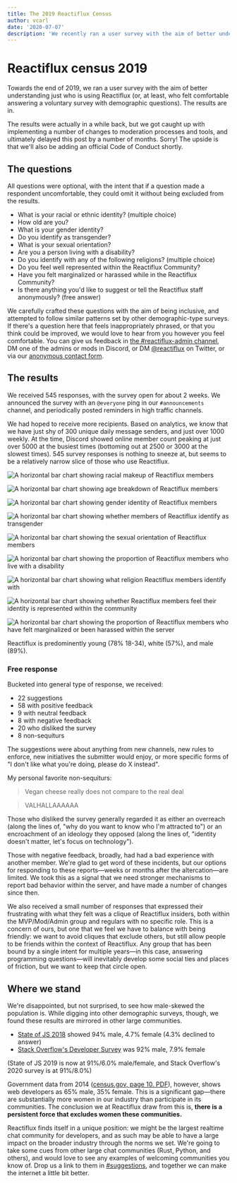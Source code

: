 ```yaml
---
title: The 2019 Reactiflux Census
author: vcarl
date: '2020-07-07'
description: 'We recently ran a user survey with the aim of better understanding just who is using Reactiflux (or, at least, those who felt comfortable answering a voluntary survey with demographic questions). The results are in.'
---
```


# Reactiflux census 2019

Towards the end of 2019, we ran a user survey with the aim of better understanding just who is using Reactiflux (or, at least, who felt comfortable answering a voluntary survey with demographic questions). The results are in.

The results were actually in a while back, but we got caught up with implementing a number of changes to moderation processes and tools, and ultimately delayed this post by a number of months. Sorry! The upside is that we'll also be adding an official Code of Conduct shortly.

## The questions

All questions were optional, with the intent that if a question made a respondent uncomfortable, they could omit it without being excluded from the results.

- What is your racial or ethnic identity? (multiple choice)
- How old are you?
- What is your gender identity?
- Do you identify as transgender?
- What is your sexual orientation?
- Are you a person living with a disability?
- Do you identify with any of the following religions? (multiple choice)
- Do you feel well represented within the Reactiflux Community?
- Have you felt marginalized or harassed while in the Reactiflux Community?
- Is there anything you'd like to suggest or tell the Reactiflux staff anonymously? (free answer)

We carefully crafted these questions with the aim of being inclusive, and attempted to follow similar patterns set by other demographic-type surveys. If there's a question here that feels inappropriately phrased, or that you think could be improved, we would love to hear from you however you feel comfortable. You can give us feedback in [the #reactiflux-admin channel](https://discord.gg/VXpaGH), DM one of the admins or mods in Discord, or DM [@reactiflux](https://twitter.com/reactiflux) on Twitter, or via our [anonymous contact form](/contact).

## The results

We received 545 responses, with the survey open for about 2 weeks. We announced the survey with an `@everyone` ping in our `#announcements` channel, and periodically posted reminders in high traffic channels.

We had hoped to receive more recipients. Based on analytics, we know that we have just shy of 300 unique daily message senders, and just over 1000 weekly. At the time, Discord showed online member count peaking at just over 5000 at the busiest times (bottoming out at 2500 or 3000 at the slowest times). 545 survey responses is nothing to sneeze at, but seems to be a relatively narrow slice of those who use Reactiflux.

![A horizontal bar chart showing racial makeup of Reactiflux members](./1-race-and-enthicity.png)

![A horizontal bar chart showing age breakdown of Reactiflux members](./2-age.png)

![A horizontal bar chart showing gender identity of Reactiflux members](./3-gender-identity.png)

![A horizontal bar chart showing whether members of Reactiflux identify as transgender](./4-transgender.png)

![A horizontal bar chart showing the sexual orientation of Reactiflux members](./5-sexual-orientation.png)

![A horizontal bar chart showing the proportion of Reactiflux members who live with a disability](./6-disability.png)

![A horizontal bar chart showing what religion Reactiflux members identify with](./7-religion.png)

![A horizontal bar chart showing whether Reactiflux members feel their identity is represented within the community](./8-representation.png)

![A horizontal bar chart showing the proportion of Reactiflux members who have felt marginalized or been harassed within the server](./9-bad-experiences.png)

Reactiflux is predominently young (78% 18-34), white (57%), and male (89%).

### Free response

Bucketed into general type of response, we received:

- 22 suggestions
- 58 with positive feedback
- 9 with neutral feedback
- 8 with negative feedback
- 20 who disliked the survey
- 8 non-sequiturs

The suggestions were about anything from new channels, new rules to enforce, new initiatives the submitter would enjoy, or more specific forms of "I don't like what you're doing, please do X instead".

My personal favorite non-sequiturs:

> Vegan cheese really does not compare to the real deal

> VALHALLAAAAAA

Those who disliked the survey generally regarded it as either an overreach (along the lines of, "why do you want to know who I'm attracted to") or an encroachment of an ideology they opposed (along the lines of, "identity doesn't matter, let's focus on technology").

Those with negative feedback, broadly, had had a bad experience with another member. We're glad to get word of these incidents, but our options for responding to these reports—weeks or months after the altercation—are limited. We took this as a signal that we need stronger mechanisms to report bad behavior within the server, and have made a number of changes since then.

We also received a small number of responses that expressed their frustrating with what they felt was a clique of Reactiflux insiders, both within the MVP/Mod/Admin group and regulars with no specific role. This is a concern of ours, but one that we feel we have to balance with being friendly: we want to avoid cliques that exclude others, but still allow people to be friends within the context of Reactiflux. Any group that has been bound by a single intent for multiple years—in this case, answering programming questions—will inevitably develop some social ties and places of friction, but we want to keep that circle open.

## Where we stand

We're disappointed, but not surprised, to see how male-skewed the population is. While digging into other demographic surveys, though, we found these results are mirrored in other large communities.

- [State of JS 2018](https://2018.stateofjs.com/demographics/) showed 94% male, 4.7% female (4.3% declined to answer)
- [Stack Overflow's Developer Survey](https://insights.stackoverflow.com/survey/2019#demographics) was 92% male, 7.9% female

(State of JS 2019 is now at 91%/6.0% male/female, and Stack Overflow's 2020 survey is at 91%/8.0%)

Government data from 2014 ([census.gov, page 10. PDF](https://www.census.gov/content/dam/Census/library/publications/2016/acs/acs-35.pdf)), however, shows web developers as 65% male, 35% female. This is a significant gap—there are substantially more women in our industry than participate in its communities. The conclusion we at Reactiflux draw from this is, **there is a persistent force that excludes women these communities.**

Reactiflux finds itself in a unique position: we might be the largest realtime chat community for developers, and as such may be able to have a large impact on the broader industry through the norms we set. We're going to take some cues from other large chat communities (Rust, Python, and others), and would love to see any examples of welcoming communities you know of. Drop us a link to them in [#suggestions](https://discord.gg/XyRQxtM), and together we can make the internet a little bit better.
